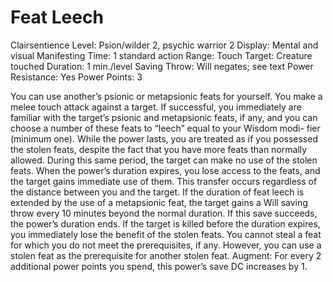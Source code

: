 # Feat Leech

Clairsentience
Level: Psion/wilder 2, psychic warrior 2
Display: Mental and visual
Manifesting Time: 1 standard action
Range: Touch
Target: Creature touched
Duration: 1 min./level
Saving Throw: Will negates; see text
Power Resistance: Yes
Power Points: 3

You can use another’s psionic or metapsionic feats for yourself. You make a melee touch attack against a target. If successful, you immediately are familiar with the target’s psionic and metapsionic feats, if any, and you can choose a number of these feats to “leech” equal to your Wisdom modi- fier (minimum one).
While the power lasts, you are treated as if you possessed the stolen feats, despite the fact that you have more feats than normally allowed. During this same period, the target can make no use of the stolen feats. When the power’s duration expires, you lose access to the feats, and the target gains immediate use of them. This transfer occurs regardless of the distance between you and the target.
If the duration of feat leech is extended by the use of a metapsionic feat, the target gains a Will saving throw every 10 minutes beyond the normal duration. If this save succeeds, the power’s duration ends. If the target is killed before the duration expires, you immediately lose the benefit of the stolen feats.
You cannot steal a feat for which you do not meet the prerequisites, if any. However, you can use a stolen feat as the prerequisite for another stolen feat.
Augment: For every 2 additional power points you spend, this power’s save DC increases by 1. 
